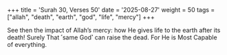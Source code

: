 +++
title = 'Surah 30, Verses 50'
date = '2025-08-27'
weight = 50
tags = ["allah", "death", "earth", "god", "life", "mercy"]
+++

See then the impact of Allah’s mercy: how He gives life to the earth after its death! Surely That ˹same God˺ can raise the dead. For He is Most Capable of everything.
